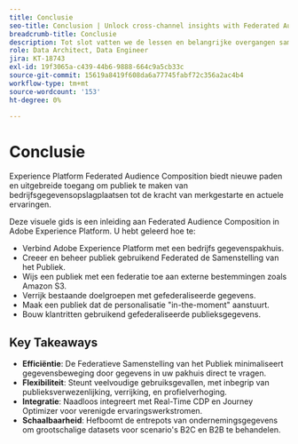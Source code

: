 ```yaml
---
title: Conclusie
seo-title: Conclusion | Unlock cross-channel insights with Federated Audience Composition
breadcrumb-title: Conclusie
description: Tot slot vatten we de lessen en belangrijke overgangen samen.
role: Data Architect, Data Engineer
jira: KT-18743
exl-id: 19f3065a-c439-44b6-9888-664c9a5cb33c
source-git-commit: 15619a8419f608da6a77745fabf72c356a2ac4b4
workflow-type: tm+mt
source-wordcount: '153'
ht-degree: 0%

---
```


# Conclusie

Experience Platform Federated Audience Composition biedt nieuwe paden en uitgebreide toegang om publiek te maken van bedrijfsgegevensopslagplaatsen tot de kracht van merkgestarte en actuele ervaringen.

Deze visuele gids is een inleiding aan Federated Audience Composition in Adobe Experience Platform. U hebt geleerd hoe te:

- Verbind Adobe Experience Platform met een bedrijfs gegevenspakhuis.
- Creeer en beheer publiek gebruikend Federated de Samenstelling van het Publiek.
- Wijs een publiek met een federatie toe aan externe bestemmingen zoals Amazon S3.
- Verrijk bestaande doelgroepen met gefederaliseerde gegevens.
- Maak een publiek dat de personalisatie &quot;in-the-moment&quot; aanstuurt.
- Bouw klantritten gebruikend gefederaliseerde publieksgegevens.

## Key Takeaways

- **Efficiëntie**: De Federatieve Samenstelling van het Publiek minimaliseert gegevensbeweging door gegevens in uw pakhuis direct te vragen.
- **Flexibiliteit**: Steunt veelvoudige gebruiksgevallen, met inbegrip van publieksverwezenlijking, verrijking, en profielverhoging.
- **Integratie**: Naadloos integreert met Real-Time CDP en Journey Optimizer voor verenigde ervaringswerkstromen.
- **Schaalbaarheid**: Hefboomt de entrepots van ondernemingsgegevens om grootschalige datasets voor scenario&#39;s B2C en B2B te behandelen.
